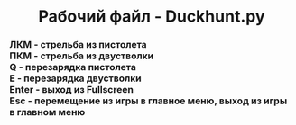 <h1><center>Рабочий файл - Duckhunt.py</center></h1>
<h3>ЛКМ - стрельба из пистолета<br>
ПКМ - стрельба из двустволки<br>
Q - перезарядка пистолета<br>
E - перезарядка двустволки<br>
Enter - выход из Fullscreen<br>
Esc - перемещение из игры в главное меню, выход из игры в главном меню</h3>
